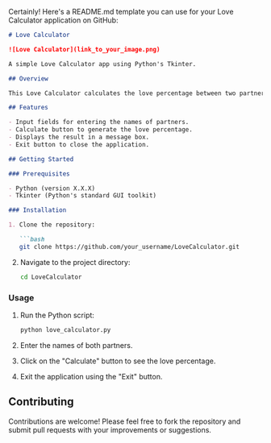Certainly! Here's a README.md template you can use for your Love Calculator application on GitHub:

```markdown
# Love Calculator

![Love Calculator](link_to_your_image.png)

A simple Love Calculator app using Python's Tkinter.

## Overview

This Love Calculator calculates the love percentage between two partners based on a randomly generated number. It's a fun application that generates a random number to determine the "love percentage" between two individuals. The app takes the names of two partners as input and computes a percentage using a random algorithm.

## Features

- Input fields for entering the names of partners.
- Calculate button to generate the love percentage.
- Displays the result in a message box.
- Exit button to close the application.

## Getting Started

### Prerequisites

- Python (version X.X.X)
- Tkinter (Python's standard GUI toolkit)

### Installation

1. Clone the repository:

   ```bash
   git clone https://github.com/your_username/LoveCalculator.git
   ```

2. Navigate to the project directory:

   ```bash
   cd LoveCalculator
   ```

### Usage

1. Run the Python script:

   ```bash
   python love_calculator.py
   ```

2. Enter the names of both partners.
3. Click on the "Calculate" button to see the love percentage.
4. Exit the application using the "Exit" button.

## Contributing

Contributions are welcome! Please feel free to fork the repository and submit pull requests with your improvements or suggestions.
